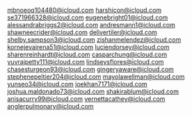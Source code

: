 mbnoeoq104480@icloud.com
harshicon@icloud.com
se371966328@icloud.com
eugenebright01@icloud.com
alessandrabriggs2@icloud.com
andresmann1@icloud.com
shawneecrider@icloud.com
delivertiler@icloud.com
shelby.sampson3@icloud.com
zishanmelendez@icloud.com
kornejevairena51@icloud.com
luciendorsey@icloud.com
sharenreinhardt@icloud.com
casparchung@icloud.com
yuvrajpetty111@icloud.com
lindseysflores@icloud.com
chasesturgeon93@icloud.com
gingeryaware@icloud.com
stephenepeltier204@icloud.com
mayolawellman@icloud.com
yunseo34@icloud.com
joekhan7171@icloud.com
joshua.maldonado73@icloud.com
shakirablum@icloud.com
anisacurry99@icloud.com
vernettacathey@icloud.com
anglerpulmonary@icloud.com
